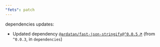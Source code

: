 ```yaml
---
"fets": patch
---
```

dependencies updates:
  - Updated dependency [`@ardatan/fast-json-stringify@^0.0.5` ↗︎](https://www.npmjs.com/package/@ardatan/fast-json-stringify/v/0.0.5) (from `^0.0.3`, in `dependencies`)
